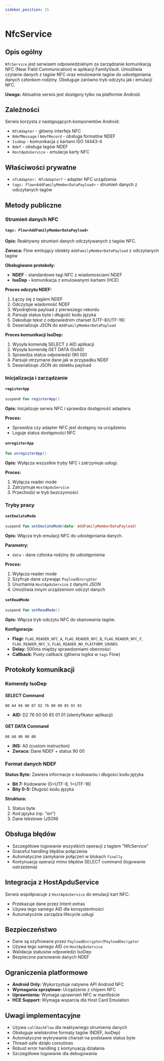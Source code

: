 ```yaml
---
sidebar_position: 15
---
```


# NfcService

## Opis ogólny

`NfcService` jest serwisem odpowiedzialnym za zarządzanie komunikacją NFC (Near Field Communication) w aplikacji FamilyVault. Umożliwia czytanie danych z tagów NFC oraz emulowanie tagów do udostępniania danych członkom rodziny. Obsługuje zarówno tryb odczytu jak i emulacji NFC.

**Uwaga:** Aktualnie serwis jest dostępny tylko na platformie Android.

## Zależności

Serwis korzysta z następujących komponentów Android:
- `NfcAdapter` - główny interfejs NFC
- `NdefMessage` i `NdefRecord` - obsługa formatów NDEF
- `IsoDep` - komunikacja z kartami ISO 14443-4
- `Ndef` - obsługa tagów NDEF
- `HostApduService` - emulacja karty NFC

## Właściwości prywatne

- `nfcAdapter: NfcAdapter?` - adapter NFC urządzenia
- `tags: Flow<AddFamilyMemberDataPayload>` - strumień danych z odczytanych tagów

## Metody publiczne

### Strumień danych NFC

#### `tags: Flow<AddFamilyMemberDataPayload>`
**Opis:** Reaktywny strumień danych odczytywanych z tagów NFC.

**Zwraca:** Flow emitujący obiekty `AddFamilyMemberDataPayload` z odczytanych tagów

**Obsługiwane protokoły:**
- **NDEF** - standardowe tagi NFC z wiadomościami NDEF
- **IsoDep** - komunikacja z emulowanymi kartami (HCE)

**Proces odczytu NDEF:**
1. Łączy się z tagiem NDEF
2. Odczytuje wiadomość NDEF
3. Wyodrębnia payload z pierwszego rekordu
4. Parsuje status byte i długość kodu języka
5. Dekoduje tekst z odpowiednim charset (UTF-8/UTF-16)
6. Deserializuje JSON do `AddFamilyMemberDataPayload`

**Proces komunikacji IsoDep:**
1. Wysyła komendę SELECT z AID aplikacji
2. Wysyła komendę GET DATA (0xA0)
3. Sprawdza status odpowiedzi (90 00)
4. Parsuje otrzymane dane jak w przypadku NDEF
5. Deserializuje JSON do obiektu payload

### Inicjalizacja i zarządzanie

#### `registerApp`
```kotlin
suspend fun registerApp()
```

**Opis:** Inicjalizuje serwis NFC i sprawdza dostępność adaptera.

**Proces:**
- Sprawdza czy adapter NFC jest dostępny na urządzeniu
- Loguje status dostępności NFC

#### `unregisterApp`
```kotlin
fun unregisterApp()
```

**Opis:** Wyłącza wszystkie tryby NFC i zatrzymuje usługi.

**Proces:**
1. Wyłącza reader mode
2. Zatrzymuje `HostApduService`
3. Przechodzi w tryb bezczynności

### Tryby pracy

#### `setEmulateMode`
```kotlin
suspend fun setEmulateMode(data: AddFamilyMemberDataPayload)
```

**Opis:** Włącza tryb emulacji NFC do udostępniania danych.

**Parametry:**
- `data` - dane członka rodziny do udostępnienia

**Proces:**
1. Wyłącza reader mode
2. Szyfruje dane używając `PayloadEncryptor`
3. Uruchamia `HostApduService` z danymi JSON
4. Umożliwia innym urządzeniom odczyt danych

#### `setReadMode`
```kotlin
suspend fun setReadMode()
```

**Opis:** Włącza tryb odczytu NFC do skanowania tagów.

**Konfiguracja:**
- **Flagi:** `FLAG_READER_NFC_A`, `FLAG_READER_NFC_B`, `FLAG_READER_NFC_F`, `FLAG_READER_NFC_V`, `FLAG_READER_NO_PLATFORM_SOUNDS`
- **Delay:** 500ms między sprawdzeniami obecności
- **Callback:** Pusty callback (główna logika w `tags` Flow)

## Protokoły komunikacji

### Komendy IsoDep

#### SELECT Command
```
00 A4 04 00 07 D2 76 00 00 85 01 01
```
- **AID:** D2 76 00 00 85 01 01 (identyfikator aplikacji)

#### GET DATA Command
```
00 A0 00 00 00
```
- **INS:** A0 (custom instruction)
- **Zwraca:** Dane NDEF + status 90 00

### Format danych NDEF

**Status Byte:** Zawiera informacje o kodowaniu i długości kodu języka
- **Bit 7:** Kodowanie (0=UTF-8, 1=UTF-16)
- **Bity 0-5:** Długość kodu języka

**Struktura:**
1. Status byte
2. Kod języka (np. "en")
3. Dane tekstowe (JSON)

## Obsługa błędów

- Szczegółowe logowanie wszystkich operacji z tagiem "NfcService"
- Graceful handling błędów połączenia
- Automatyczne zamykanie połączeń w blokach `finally`
- Kontynuacja operacji mimo błędów SELECT command (logowanie ostrzeżenia)

## Integracja z HostApduService

Serwis współpracuje z `HostApduService` do emulacji kart NFC:
- Przekazuje dane przez Intent extras
- Używa tego samego AID dla konsystentności
- Automatycznie zarządza lifecycle usługi

## Bezpieczeństwo

- Dane są szyfrowane przez `PayloadEncryptor`/`PayloadDecryptor`
- Używa tego samego AID co `HostApduService`
- Walidacja statusów odpowiedzi IsoDep
- Bezpieczne parsowanie danych NDEF

## Ograniczenia platformowe

- **Android Only:** Wykorzystuje natywne API Android NFC
- **Wymagania sprzętowe:** Urządzenie z chipem NFC
- **Uprawnienia:** Wymaga uprawnień NFC w manifeście
- **HCE Support:** Wymaga wsparcia dla Host Card Emulation

## Uwagi implementacyjne

- Używa `callbackFlow` dla reaktywnego strumienia danych
- Obsługuje wielokrotne formaty tagów (NDEF, IsoDep)
- Automatyczne wykrywanie charset na podstawie status byte
- Thread-safe dzięki coroutines
- Robust error handling z kontynuacją działania
- Szczegółowe logowanie dla debugowania
